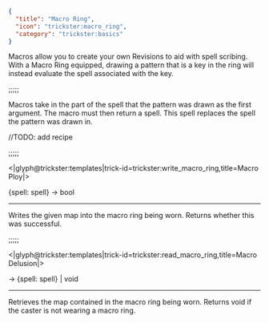 ```json
{
  "title": "Macro Ring",
  "icon": "trickster:macro_ring",
  "category": "trickster:basics"
}
```

Macros allow you to create your own Revisions to aid with spell scribing. 
With a Macro Ring equipped, drawing a pattern that is a key in the ring will instead evaluate the spell associated with the key.

;;;;;

Macros take in the part of the spell that the pattern was drawn as the first argument. 
The macro must then return a spell. This spell replaces the spell the pattern was drawn in.

//TODO: add recipe

;;;;;

<|glyph@trickster:templates|trick-id=trickster:write_macro_ring,title=Macro Ploy|>

{spell: spell} -> bool

---

Writes the given map into the macro ring being worn. Returns whether this was successful.

;;;;;

<|glyph@trickster:templates|trick-id=trickster:read_macro_ring,title=Macro Delusion|>

-> {spell: spell} | void

---

Retrieves the map contained in the macro ring being worn. Returns void if the caster is not wearing a macro ring.
